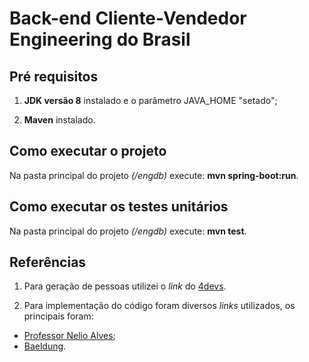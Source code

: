 # Back-end Cliente-Vendedor Engineering do Brasil

## Pré requisitos

1. **JDK versão 8** instalado e o parâmetro JAVA_HOME "setado";

2. **Maven** instalado.

## Como executar o projeto

Na pasta principal do projeto *(/engdb)* execute: **mvn spring-boot:run**.

## Como executar os testes unitários

Na pasta principal do projeto *(/engdb)* execute: **mvn test**.

## Referências

1. Para geração de pessoas utilizei o *link* do [4devs](https://www.4devs.com.br/gerador_de_pessoas).

2. Para implementação do código foram diversos *links* utilizados, os principais foram:

* [Professor Nelio Alves](https://www.udemy.com/spring-boot-ionic/);
* [Baeldung](https://www.baeldung.com/).
